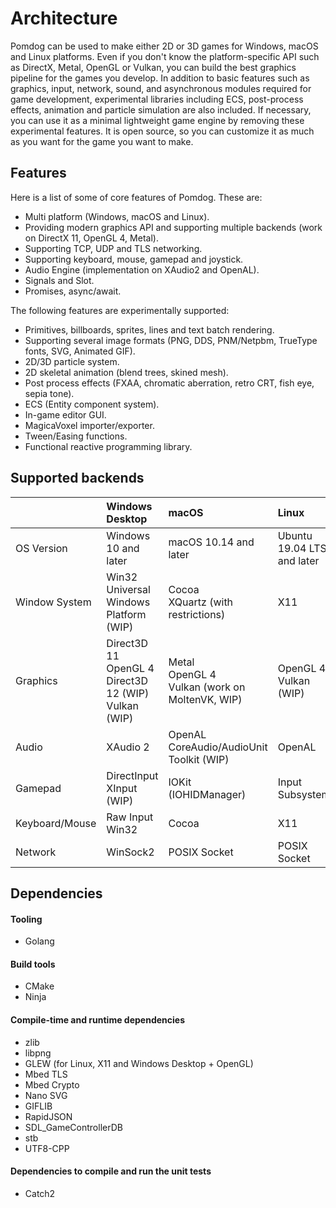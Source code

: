 # Architecture

Pomdog can be used to make either 2D or 3D games for Windows, macOS and Linux platforms.
Even if you don't know the platform-specific API such as DirectX, Metal, OpenGL or Vulkan, you can build the best graphics pipeline for the games you develop.
In addition to basic features such as graphics, input, network, sound, and asynchronous modules required for game development, experimental libraries including ECS, post-process effects, animation and particle simulation are also included.
If necessary, you can use it as a minimal lightweight game engine by removing these experimental features.
It is open source, so you can customize it as much as you want for the game you want to make.

## Features

Here is a list of some of core features of Pomdog. These are:

- Multi platform (Windows, macOS and Linux).
- Providing modern graphics API and supporting multiple backends (work on DirectX 11, OpenGL 4, Metal).
- Supporting TCP, UDP and TLS networking.
- Supporting keyboard, mouse, gamepad and joystick.
- Audio Engine (implementation on XAudio2 and OpenAL).
- Signals and Slot.
- Promises, async/await.

The following features are experimentally supported:

- Primitives, billboards, sprites, lines and text batch rendering.
- Supporting several image formats (PNG, DDS, PNM/Netpbm, TrueType fonts, SVG, Animated GIF).
- 2D/3D particle system.
- 2D skeletal animation (blend trees, skined mesh).
- Post process effects (FXAA, chromatic aberration, retro CRT, fish eye, sepia tone).
- ECS (Entity component system).
- In-game editor GUI.
- MagicaVoxel importer/exporter.
- Tween/Easing functions.
- Functional reactive programming library.

## Supported backends

||Windows Desktop|macOS|Linux|
|:---|:---|:---|:----|
|OS Version|Windows 10 and later|macOS 10.14 and later|Ubuntu 19.04 LTS and later|
|Window System|Win32<br>Universal Windows Platform (WIP)|Cocoa<br>XQuartz (with restrictions)|X11|
|Graphics|Direct3D 11<br>OpenGL 4<br>Direct3D 12 (WIP)<br>Vulkan (WIP)|Metal<br>OpenGL 4<br>Vulkan (work on MoltenVK, WIP)|OpenGL 4<br>Vulkan (WIP)|
|Audio|XAudio 2|OpenAL<br>CoreAudio/AudioUnit Toolkit (WIP)|OpenAL|
|Gamepad|DirectInput<br>XInput (WIP)|IOKit (IOHIDManager)|Input Subsystem|
|Keyboard/Mouse|Raw Input<br>Win32|Cocoa|X11|
|Network|WinSock2|POSIX Socket|POSIX Socket|

## Dependencies

#### Tooling

- Golang

#### Build tools

- CMake
- Ninja

#### Compile-time and runtime dependencies

- zlib
- libpng
- GLEW (for Linux, X11 and Windows Desktop + OpenGL)
- Mbed TLS
- Mbed Crypto
- Nano SVG
- GIFLIB
- RapidJSON
- SDL_GameControllerDB
- stb
- UTF8-CPP

#### Dependencies to compile and run the unit tests

- Catch2
